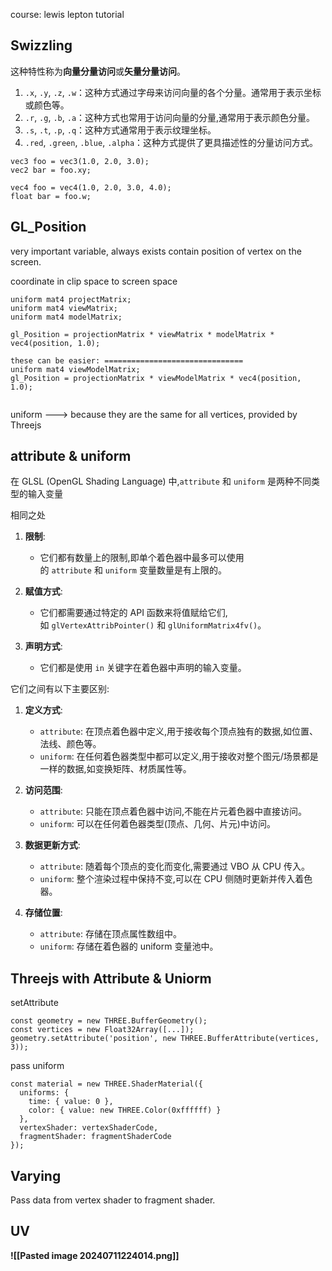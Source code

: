 
course:  lewis lepton tutorial

## Swizzling
这种特性称为**向量分量访问**或**矢量分量访问**。

1. `.x`, `.y`, `.z`, `.w`：这种方式通过字母来访问向量的各个分量。通常用于表示坐标或颜色等。
2. `.r`, `.g`, `.b`, `.a`：这种方式也常用于访问向量的分量,通常用于表示颜色分量。
3. `.s`, `.t`, `.p`, `.q`：这种方式通常用于表示纹理坐标。
4. `.red`, `.green`, `.blue`, `.alpha`：这种方式提供了更具描述性的分量访问方式。

```
vec3 foo = vec3(1.0, 2.0, 3.0);
vec2 bar = foo.xy;

vec4 foo = vec4(1.0, 2.0, 3.0, 4.0);
float bar = foo.w;

```

## GL_Position

very important variable, always exists
contain position of vertex on the screen.

coordinate in clip space to screen space

```
uniform mat4 projectMatrix;
uniform mat4 viewMatrix;
uniform mat4 modelMatrix;

gl_Position = projectionMatrix * viewMatrix * modelMatrix * vec4(position, 1.0);

these can be easier: ===============================
uniform mat4 viewModelMatrix;
gl_Position = projectionMatrix * viewModelMatrix * vec4(position, 1.0);


```

uniform ---> because they are the same for all vertices, provided by Threejs


## attribute & uniform

在 GLSL (OpenGL Shading Language) 中,`attribute` 和 `uniform` 是两种不同类型的输入变量

相同之处
1. **限制**:
    
    - 它们都有数量上的限制,即单个着色器中最多可以使用的 `attribute` 和 `uniform` 变量数量是有上限的。
2. **赋值方式**:
    
    - 它们都需要通过特定的 API 函数来将值赋给它们,如 `glVertexAttribPointer()` 和 `glUniformMatrix4fv()`。
3. **声明方式**:
    
    - 它们都是使用 `in` 关键字在着色器中声明的输入变量。


它们之间有以下主要区别:

1. **定义方式**:
    
    - `attribute`: 在顶点着色器中定义,用于接收每个顶点独有的数据,如位置、法线、颜色等。
    - `uniform`: 在任何着色器类型中都可以定义,用于接收对整个图元/场景都是一样的数据,如变换矩阵、材质属性等。
2. **访问范围**:
    
    - `attribute`: 只能在顶点着色器中访问,不能在片元着色器中直接访问。
    - `uniform`: 可以在任何着色器类型(顶点、几何、片元)中访问。
3. **数据更新方式**:
    
    - `attribute`: 随着每个顶点的变化而变化,需要通过 VBO 从 CPU 传入。
    - `uniform`: 整个渲染过程中保持不变,可以在 CPU 侧随时更新并传入着色器。
4. **存储位置**:
    
    - `attribute`: 存储在顶点属性数组中。
    - `uniform`: 存储在着色器的 uniform 变量池中。


## Threejs with Attribute & Uniorm


setAttribute
```
const geometry = new THREE.BufferGeometry();
const vertices = new Float32Array([...]);
geometry.setAttribute('position', new THREE.BufferAttribute(vertices, 3));
```

pass uniform
```
const material = new THREE.ShaderMaterial({
  uniforms: {
    time: { value: 0 },
    color: { value: new THREE.Color(0xffffff) }
  },
  vertexShader: vertexShaderCode,
  fragmentShader: fragmentShaderCode
});
```


## Varying
Pass data from vertex shader to fragment shader.


## UV

**![[Pasted image 20240711224014.png]]**